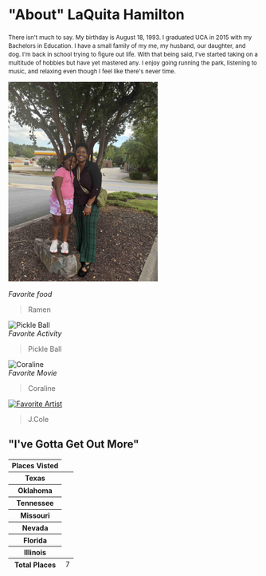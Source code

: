   
<html lang="en">
<h1> "About" LaQuita Hamilton </h1>
 <body>
    <div>
    <p>
    <p><small>There isn't much to say. My birthday is August 18, 1993. I graduated UCA in 2015 with my Bachelors in Education. I have a small family of my me, my husband, our daughter, and dog. I'm back in school trying to figure out life. With that being said, I've started taking on a multitude of hobbies but have yet mastered any. I enjoy going running the park, listening to music, and relaxing even though I feel like there's never time. </small></p>
    <div>
      
<div>
     <p> <img src= "https://github.com/LaQuita501/Intro-Demo1/blob/main/Kenleigh%20and%20I.jpg" alt="LaKenleigh and I" width="300/>
      
<em> Lakenleigh and I </em>
      </p>
      
<div>

<div>
    <h2>Favorites </h2>
     <img src="https://japanalytic.com/wp-content/uploads/2016/07/ramen-2.jpg" alt="Ramen" width="300"/>
  <div>
<em> Favorite food </em>
  <blockquote>
    Ramen
  </blockquote>
  <div>
  <img src="https://pickleballpulse.com/wp-content/uploads/2019/10/what-are-the-rules-of-pickleball.jpg" alt="Pickle Ball" width="300"/>
  <div>
<em> Favorite Activity </em>
  <blockquote>
    Pickle Ball
  </blockquote>
  <div>
  <div>
  <img src="https://www.rotoscopers.com/wp-content/uploads/2018/04/coraline-1500x938.jpg" alt="Coraline" width="300"/>
  <div>
<em> Favorite Movie </em>
  <blockquote>
    Coraline
  </blockquote>
  <div>

<div>

[![Favorite Artist](https://img.youtube.com/vi/hvcFQ2gv0cJOugbo/0.jpg)](https://www.youtube.com/watch?v=rk7AHso6imo)
 <blockquote>
    J.Cole
  </blockquote>
<div>
  
  <p>
  <table>
  <h2>
    "I've Gotta Get Out More"
  </h2>
  <thead>
    <tr>
      <th scope="col">Places Visted</th>
    </tr>
  </thead>
  <tbody>
    <tr>
      <th scope="row">Texas</th>
    </tr>
    <tr>
      <th scope="row">Oklahoma</th>
    </tr>
    <tr>
      <th scope="row">Tennessee</th>
    </tr>
    <tr>
      <th scope="row">Missouri</th>
    </tr>
    <tr>
       <th scope="row">Nevada</th>
    <tr>
    <tr>
      <th scope="row">Florida</th>
    <tr>
    <tr>
      <th scope="row">Illinois</th>
    <tr>
  </tbody>
  <tfoot>
    <tr>
      <th scope="row" colspan="2">Total Places</th>
      <td>7</td>
    </tr>
  </tfoot>
</table>
<p>
<div>
<body>
</html>
